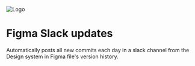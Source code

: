 ![Logo](images/pipe.png)
# Figma Slack updates

Automatically posts all new commits each day in a slack channel from the Design system in Figma file's version history.
